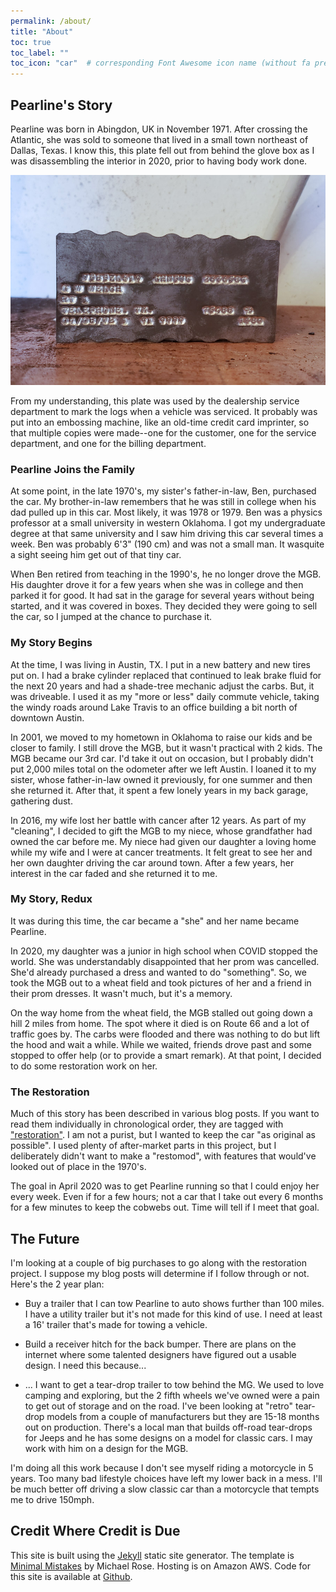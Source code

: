 ```yaml
---
permalink: /about/
title: "About"
toc: true
toc_label: ""
toc_icon: "car"  # corresponding Font Awesome icon name (without fa prefix)
---
```


## Pearline's Story

Pearline was born in Abingdon, UK in November 1971. After crossing the Atlantic, she was sold to someone that lived in a small town northeast of Dallas, Texas. I know this, this plate fell out from behind the glove box as I was disassembling the interior in 2020, prior to having body work done.

![](/assets/images/2020-11-16/20201101_142729.jpg)

From my understanding, this plate was used by the dealership service department to mark the logs when a vehicle was serviced. It probably was put into an embossing machine, like an old-time credit card imprinter, so that multiple copies were made--one for the customer, one for the service department, and one for the billing department.

### Pearline Joins the Family

At some point, in the late 1970's, my sister's father-in-law, Ben, purchased the car. My brother-in-law remembers that he was still in college when his dad pulled up in this car. Most likely, it was 1978 or 1979. Ben was a physics professor at a small university in western Oklahoma. I got my undergraduate degree at that same university and I saw him driving this car several times a week. Ben was probably 6'3" (190 cm) and was not a small man. It wasquite a sight seeing him get out of that tiny car.

When Ben retired from teaching in the 1990's, he no longer drove the MGB. His daughter drove it for a few years when she was in college and then parked it for good. It had sat in the garage for several years without being started, and it was covered in boxes. They decided they were going to sell the car, so I jumped at the chance to purchase it.

### My Story Begins

At the time, I was living in Austin, TX. I put in a new battery and new tires put on. I had a brake cylinder replaced that continued to leak brake fluid for the next 20 years and had a shade-tree mechanic adjust the carbs. But, it was driveable. I used it as my "more or less" daily commute vehicle, taking the windy roads around Lake Travis to an office building a bit north of downtown Austin.

In 2001, we moved to my hometown in Oklahoma to raise our kids and be closer to family. I still drove the MGB, but it wasn't practical with 2 kids. The MGB became our 3rd car. I'd take it out on occasion, but I probably didn't put 2,000 miles total on the odometer after we left Austin. I loaned it to my sister, whose father-in-law owned it previously, for one summer and then she returned it. After that, it spent a few lonely years in my back garage, gathering dust.

In 2016, my wife lost her battle with cancer after 12 years. As part of my "cleaning", I decided to gift the MGB to my niece, whose grandfather had owned the car before me. My niece had given our daughter a loving home while my wife and I were at cancer treatments. It felt great to see her and her own daughter driving the car around town. After a few years, her interest in the car faded and she returned it to me.

### My Story, Redux

It was during this time, the car became a "she" and her name became Pearline.

In 2020, my daughter was a junior in high school when COVID stopped the world. She was understandably disappointed that her prom was cancelled. She'd already purchased a dress and wanted to do "something". So, we took the MGB out to a wheat field and took pictures of her and a friend in their prom dresses. It wasn't much, but it's a memory.

On the way home from the wheat field, the MGB stalled out going down a hill 2 miles from home. The spot where it died is on Route 66 and a lot of traffic goes by. The carbs were flooded and there was nothing to do but lift the hood and wait a while. While we waited, friends drove past and some stopped to offer help (or to provide a smart remark). At that point, I decided to do some restoration work on her.

### The Restoration

Much of this story has been described in various blog posts. If you want to read them individually in chronological order, they are tagged with ["restoration"](/tags#restoration). I am not a purist, but I wanted to keep the car "as original as possible". I used plenty of after-market parts in this project, but I deliberately didn't want to make a "restomod", with features that would've looked out of place in the 1970's.

The goal in April 2020 was to get Pearline running so that I could enjoy her every week. Even if for a few hours; not a car that I take out every 6 months for a few minutes to keep the cobwebs out. Time will tell if I meet that goal.

## The Future

I'm looking at a couple of big purchases to go along with the restoration project. I suppose my blog posts will determine if I follow through or not. Here's the 2 year plan:

* Buy a trailer that I can tow Pearline to auto shows further than 100 miles. I have a utility trailer but it's not made for this kind of use. I need at least a 16' trailer that's made for towing a vehicle.

* Build a receiver hitch for the back bumper. There are plans on the internet where some talented designers have figured out a usable design. I need this because...

* ... I want to get a tear-drop trailer to tow behind the MG. We used to love camping and exploring, but the 2 fifth wheels we've owned were a pain to get out of storage and on the road. I've been looking at "retro" tear-drop models from a couple of manufacturers but they are 15-18 months out on production. There's a local man that builds off-road tear-drops for Jeeps and he has some designs on a model for classic cars. I may work with him on a design for the MGB.

I'm doing all this work because I don't see myself riding a motorcycle in 5 years. Too many bad lifestyle choices have left my lower back in a mess. I'll be much better off driving a slow classic car than a motorcycle that tempts me to drive 150mph.

## Credit Where Credit is Due

This site is built using the [Jekyll](https://jekyllrb.com/) static site generator. The template is [Minimal Mistakes](https://mademistakes.com/) by Michael Rose. Hosting is on Amazon AWS. Code for this site is available at [Github](https://github.com/ehcloninger/my72mgb).
